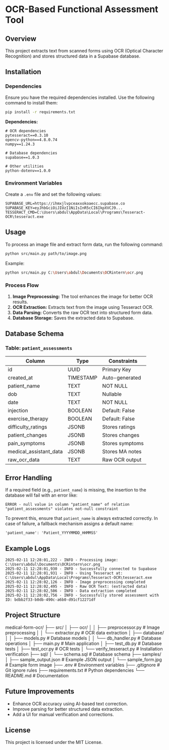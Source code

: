 # OCR-Based Functional Assessment Tool

## Overview
This project extracts text from scanned forms using OCR (Optical Character Recognition) and stores structured data in a Supabase database.

## Installation

### Dependencies
Ensure you have the required dependencies installed. Use the following command to install them:
```bash
pip install -r requirements.txt
```

**Dependencies:**
```
# OCR dependencies
pytesseract==0.3.10
opencv-python==4.8.0.74
numpy==1.24.3

# Database dependencies
supabase==1.0.3

# Other utilities
python-dotenv==1.0.0
```

### Environment Variables
Create a `.env` file and set the following values:
```
SUPABASE_URL=https://ihmxjlvpceaxxokoaecc.supabase.co
SUPABASE_KEY=eyJhbGciOiJIUzI1NiIsInR5cCI6IkpXVCJ9...
TESSERACT_CMD=C:\Users\abdul\AppData\Local\Programs\Tesseract-OCR\tesseract.exe
```

## Usage
To process an image file and extract form data, run the following command:
```bash
python src/main.py path/to/image.png
```
Example:
```bash
python src/main.py C:\Users\abdul\Documents\OCRintern\ocr.png
```

### Process Flow
1. **Image Preprocessing:** The tool enhances the image for better OCR results.
2. **OCR Extraction:** Extracts text from the image using Tesseract OCR.
3. **Data Parsing:** Converts the raw OCR text into structured form data.
4. **Database Storage:** Saves the extracted data to Supabase.

## Database Schema
### Table: `patient_assessments`
| Column                | Type     | Constraints        |
|----------------------|---------|------------------|
| id                   | UUID    | Primary Key       |
| created_at           | TIMESTAMP | Auto-generated    |
| patient_name         | TEXT    | NOT NULL         |
| dob                  | TEXT    | Nullable         |
| date                | TEXT    | NOT NULL         |
| injection           | BOOLEAN | Default: False   |
| exercise_therapy    | BOOLEAN | Default: False   |
| difficulty_ratings  | JSONB   | Stores ratings   |
| patient_changes     | JSONB   | Stores changes   |
| pain_symptoms       | JSONB   | Stores symptoms  |
| medical_assistant_data | JSONB | Stores MA notes  |
| raw_ocr_data        | TEXT    | Raw OCR output   |

## Error Handling
If a required field (e.g., `patient_name`) is missing, the insertion to the database will fail with an error like:
```
ERROR - null value in column "patient_name" of relation "patient_assessments" violates not-null constraint
```
To prevent this, ensure that `patient_name` is always extracted correctly. In case of failure, a fallback mechanism assigns a default name:
```
'patient_name': 'Patient_YYYYMMDD_HHMMSS'
```

## Example Logs
```
2025-02-11 12:28:01,222 - INFO - Processing image: C:\Users\abdul\Documents\OCRintern\ocr.png
2025-02-11 12:28:01,930 - INFO - Successfully connected to Supabase
2025-02-11 12:28:01,931 - INFO - Using Tesseract at: C:\Users\abdul\AppData\Local\Programs\Tesseract-OCR\tesseract.exe
2025-02-11 12:28:02,126 - INFO - Image preprocessing completed
2025-02-11 12:28:02,495 - INFO - Raw OCR Text: (extracted data)
2025-02-11 12:28:02,506 - INFO - Data extraction completed
2025-02-11 12:28:02,756 - INFO - Successfully stored assessment with ID: bdbb2f33-b0db-490c-a6b0-d91cf12271df
```
## Project Structure

medical-form-ocr/
├── src/
│   ├── ocr/
│   │   ├── preprocessor.py    # Image preprocessing
│   │   └── extractor.py       # OCR data extraction
│   ├── database/
│   │   ├── models.py          # Database models
│   │   └── db_handler.py      # Database operations
│   ├── main.py               # Main application
│   ├── test_db.py           # Database tests
│   ├── test_ocr.py          # OCR tests
│   └── verify_tesseract.py  # Installation verification
├── sql/
│   └── schema.sql           # Database schema
├── samples/
│   ├── sample_output.json   # Example JSON output
│   └── sample_form.jpg      # Example form image
├── .env                     # Environment variables
├── .gitignore              # Git ignore rules
├── requirements.txt        # Python dependencies
└── README.md              # Documentation 

## Future Improvements
- Enhance OCR accuracy using AI-based text correction.
- Improve parsing for better structured data extraction.
- Add a UI for manual verification and corrections.

## License
This project is licensed under the MIT License.

